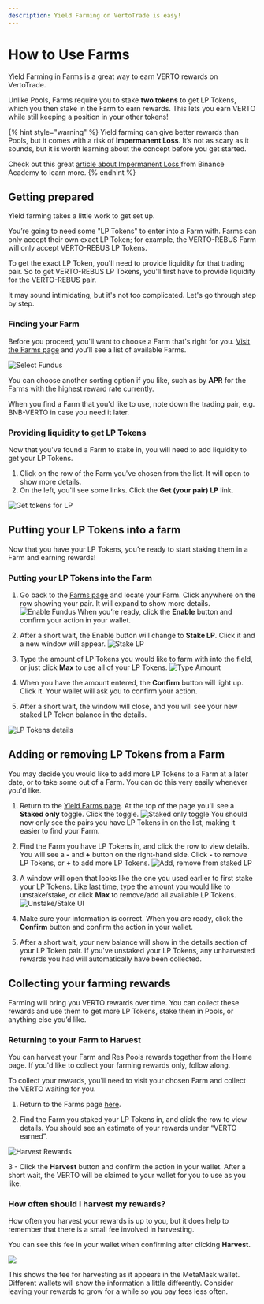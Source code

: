 ```yaml
---
description: Yield Farming on VertoTrade is easy!
---
```


# How to Use Farms

Yield Farming in Farms is a great way to earn VERTO rewards on VertoTrade.

Unlike Pools, Farms require you to stake **two tokens** to get LP Tokens, which you then stake in the Farm to earn rewards. This lets you earn VERTO while still keeping a position in your other tokens!

{% hint style="warning" %}
Yield farming can give better rewards than Pools, but it comes with a risk of **Impermanent Loss**. It’s not as scary as it sounds, but it is worth learning about the concept before you get started.

Check out this great [article about Impermanent Loss ](https://academy.binance.com/en/articles/impermanent-loss-explained)from Binance Academy to learn more.
{% endhint %}

## Getting prepared

Yield farming takes a little work to get set up.

You’re going to need some "LP Tokens" to enter into a Farm with. Farms can only accept their own exact LP Token; for example, the VERTO-REBUS Farm will only accept VERTO-REBUS LP Tokens.

To get the exact LP Token, you'll need to provide liquidity for that trading pair. So to get VERTO-REBUS LP Tokens, you'll first have to provide liquidity for the VERTO-REBUS pair.

It may sound intimidating, but it's not too complicated. Let's go through step by step.

### Finding your Farm

Before you proceed, you'll want to choose a Farm that's right for you. [Visit the Farms page](https://vertotrade.com/farms) and you’ll see a list of available Farms.

![Select Fundus](/public/assets/fundus.png)

You can choose another sorting option if you like, such as by **APR** for the Farms with the highest reward rate currently.

When you find a Farm that you'd like to use, note down the trading pair, e.g. BNB-VERTO in case you need it later.

### Providing liquidity to get LP Tokens

Now that you've found a Farm to stake in, you will need to add liquidity to get your LP Tokens.

1. Click on the row of the Farm you've chosen from the list. It will open to show more details.
2. On the left, you'll see some links. Click the **Get (your pair) LP** link.

![Get tokens for LP](/public/assets/get-pair-lp.png)

## Putting your LP Tokens into a farm

Now that you have your LP Tokens, you’re ready to start staking them in a Farm and earning rewards!

### Putting your LP Tokens into the Farm

1. Go back to the [Farms page](https://vertotrade.com/farms) and locate your Farm. Click anywhere on the row showing your pair. It will expand to show more details.
![Enable Fundus](/public/assets/enable-fundus.png)
When you’re ready, click the **Enable** button and confirm your action in your wallet.

2. After a short wait, the Enable button will change to **Stake LP**. Click it and a new window will appear.
![Stake LP](/public/assets/stake-fundus-lp.png)

3. Type the amount of LP Tokens you would like to farm with into the field, or just click **Max** to use all of your LP Tokens.
![Type Amount](/public/assets/fundus-type-amount.png)

4. When you have the amount entered, the **Confirm** button will light up. Click it. Your wallet will ask you to confirm your action.

5. After a short wait, the window will close, and you will see your new staked LP Token balance in the details.

![LP Tokens details](/public/assets/fundus-details.png)

## Adding or removing LP Tokens from a Farm

You may decide you would like to add more LP Tokens to a Farm at a later date, or to take some out of a Farm. You can do this very easily whenever you'd like.

1. Return to the [Yield Farms page](https://vertotrade.com/farms). At the top of the page you'll see a **Staked only** toggle. Click the toggle.
![Staked only toggle](/public/assets/staked-only-toggle.png)
You should now only see the pairs you have LP Tokens in on the list, making it easier to find your Farm.

2. Find the Farm you have LP Tokens in, and click the row to view details. You will see a **-** and **+** button on the right-hand side. Click **-** to remove LP Tokens, or **+** to add more LP Tokens.
![Add, remove from staked LP](/public/assets/staked-lp-add-remove.png)

3. A window will open that looks like the one you used earlier to first stake your LP Tokens. Like last time, type the amount you would like to unstake/stake, or click **Max** to remove/add all available LP Tokens.
![Unstake/Stake UI](/public/assets/unstake-fundus-lp.png)

4. Make sure your information is correct. When you are ready, click the **Confirm** button and confirm the action in your wallet.
5. After a short wait, your new balance will show in the details section of your LP Token pair. If you've unstaked your LP Tokens, any unharvested rewards you had will automatically have been collected.

## Collecting your farming rewards

Farming will bring you VERTO rewards over time. You can collect these rewards and use them to get more LP Tokens, stake them in Pools, or anything else you’d like.

### Returning to your Farm to Harvest

You can harvest your Farm and Res Pools rewards together from the Home page. If you'd like to collect your farming rewards only, follow along.

To collect your rewards, you’ll need to visit your chosen Farm and collect the VERTO waiting for you.

1. Return to the Farms page [here](https://vertotrade.com/farms).

2. Find the Farm you staked your LP Tokens in, and click the row to view details. You should see an estimate of your rewards under “VERTO earned”.

![Harvest Rewards](/public/assets/harvest-fundus.png)

3 - Click the **Harvest** button and confirm the action in your wallet. After a short wait, the VERTO will be claimed to your wallet for you to use as you like.

### How often should I harvest my rewards?

How often you harvest your rewards is up to you, but it does help to remember that there is a small fee involved in harvesting.

You can see this fee in your wallet when confirming after clicking **Harvest**.

![](/public/assets/harvest-fee.png)

This shows the fee for harvesting as it appears in the MetaMask wallet. Different wallets will show the information a little differently. Consider leaving your rewards to grow for a while so you pay fees less often.
